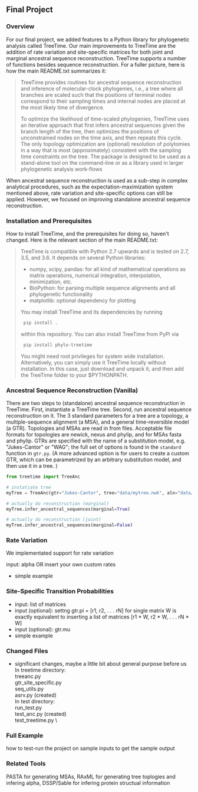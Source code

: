 ## Final Project

### Overview

For our final project, we added features to a Python library for phylogenetic analysis called TreeTime. Our main improvements to TreeTime are the addition of rate variation and site-specific matrices for both joint and marginal ancestral sequence reconstruction. TreeTime supports a number of functions besides sequence reconstruction. For a fuller picture, here is how the main README.txt summarizes it:

> TreeTime provides routines for ancestral sequence reconstruction and inference of molecular-clock phylogenies, i.e., a tree where all branches are scaled such that the positions of terminal nodes correspond to their sampling times and internal nodes are placed at the most likely time of divergence. 
>
> To optimize the likelihood of time-scaled phylogenies, TreeTime uses an iterative approach that first infers ancestral sequences given the branch length of the tree, then optimizes the positions of unconstrained nodes on the time axis, and then repeats this cycle. The only topology optimization are (optional) resolution of polytomies in a way that is most (approximately) consistent with the sampling time constraints on the tree. The package is designed to be used as a stand-alone tool on the command-line or as a library used in larger phylogenetic analysis work-flows

When ancestral sequence reconstruction is used as a sub-step in complex analytical procedures, such as the expectation-maximization system mentioned above, rate variation and site-specific options can still be applied. However, we focused on improving standalone ancestral sequence reconstruction. 

### Installation and Prerequisites

How to install TreeTime, and the prerequisites for doing so, haven't changed. Here is the relevant section of the main README.txt:

> TreeTime is compatible with Python 2.7 upwards and is tested on 2.7, 3.5, and 3.6. It depends on several Python libraries:
> * numpy, scipy, pandas: for all kind of mathematical operations as matrix operations, numerical integration, interpolation, minimization, etc.
> * BioPython: for parsing multiple sequence alignments and all phylogenetic functionality
> * matplotlib: optional dependency for plotting
>
> You may install TreeTime and its dependencies by running
>```bash
>  pip install .
>```
> within this repository. You can also install TreeTime from PyPi via
>```bash
>  pip install phylo-treetime
>```
> You might need root privileges for system wide installation. Alternatively, you can simply use it TreeTime locally without installation. In this case, just download and unpack it, and then add the TreeTime folder to your $PYTHONPATH.

### Ancestral Sequence Reconstruction (Vanilla)

There are two steps to (standalone) ancestral sequence reconstruction in TreeTime. First, instantiate a TreeTime tree. Second, run ancestral sequence reconstruction on it. The 3 standard parameters for a tree are a topology, a multiple-sequence alignment (a MSA), and a general time-reversible model (a GTR). Topologies and MSAs are read in from files. Acceptable file formats for topologies are newick, nexus and phylip,  and for MSAs fasta and phylip. GTRs are specified with the name of a substitution model, e.g. "Jukes-Cantor" or "WAG"; the full set of options is found in the ```standard``` function in ```gtr.py```. (A more advanced option is for users to create a custom GTR, which can be parametrized by an arbitrary substitution model, and then use it in a tree. )
```python
from treetime import TreeAnc

# instatiate tree
myTree = TreeAnc(gtr="Jukes-Cantor", tree="data/mytree.nwk", aln="data/mytree.fasta")

# actually do reconstruction (marginal)
myTree.infer_ancestral_sequences(marginal=True)

# actually do reconstruction (joint)
myTree.infer_ancestral_sequences(marginal=False)
```

### Rate Variation
We implementated support for rate variation

input: alpha OR insert your own custom rates
* simple example

### Site-Specific Transition Probabilities
* input: list of matrices
* input (optional): settng gtr.pi = [r1, r2, . . . rN] for single matrix W is exactly equivalent to inserting a list of matrices [r1 * W, r2 * W, . . . rN * W] 
* input (optional): gtr.mu
* simple example


### Changed Files
* significant changes, maybe a little bit about general purpose before us \
In treetime directory: \
treeanc.py \
gtr_site_specific.py \
seq_utils.py \
asrv.py (created) \
In test directory: \
run_test.py \
test_anc.py (created) \
test_treetime.py \

### Full Example
how to test-run the project on sample inputs to get the sample output
 
### Related Tools
PASTA for generating MSAs, RAxML for generating tree toplogies and infering alpha, DSSP/Sable for infering protein structual information
 
